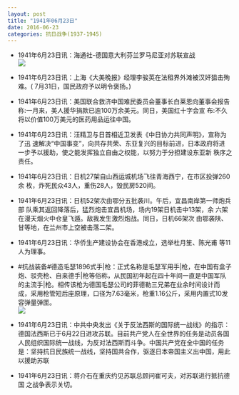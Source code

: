 ```yaml
---
layout: post
title: "1941年06月23日"
date: 2016-06-23
categories: 抗日战争(1937-1945)
---
```


<meta name="referrer" content="no-referrer" />

- 1941年6月23日讯：海通社-德国意大利芬兰罗马尼亚对苏联宣战 <br/><img src="https://ww4.sinaimg.cn/large/aca367d8jw1f55jz6uk3jj20bb0h8q5m.jpg" />

- 1941年6月23日讯：上海《大美晚报》经理李骏英在法租界外滩被汉奸狙击殉难。( 7月31日，国民政府予以明令褒扬。) 

- 1941年6月23日讯：美国联合救济中国难民委员会董事长白莱恩向董事会报告 称:一月来，美人援华捐款已逾100万余美元。同日，美国红十字会宣 布:不久将以价值100万美元的医药用品运往中国。 

- 1941年6月23日讯：汪精卫与日首相近卫发表《中日协力共同声明》，宣称为了迅 速解决“中国事变”，向共存共荣、东亚复兴的目标前进，日本政府将进 一步予以援助，使之能发挥独立自由之权能，以努力于分担建设东亚新 秩序之责任。 

- 1941年6月23日讯：日机27架自山西运城机场飞往青海西宁，在市区投弹260余 枚，炸死民众43人，重伤28人，毁民房520间。 

- 1941年6月23日讯：日机52架次由鄂分五批袭川。午后，宜昌南岸第一师炮兵部 队乘其返回降落后，猛烈炮击宜昌机场，场内19架日机击中13架，余 六架在漫天烟火中仓皇飞遁。敌我发生激烈炮战。同日，日机66架次 由鄂袭陕、甘等地，在兰州市上空被击落二架。 

- 1941年6月23日讯：华侨生产建设协会在香港成立，选举杜月笙、陈光甫 等11人为理事。 

- #抗战装备#德造毛瑟1896式手|枪：正式名称是毛瑟军用手|枪，在中国有盒子炮、驳壳枪、自来德手|枪等俗称，从民国初年起在四十年间一直是中国军队的主流手|枪。相传该枪为德国毛瑟公司的菲德勒三兄弟在业余时间设计而成，采用枪管短后座原理，口径为7.63毫米，枪重1.16公斤，采用内置式10发容弹量弹匣。 <br/><img src="https://ww3.sinaimg.cn/large/aca367d8jw1f54xge8go9j20dw0vggrf.jpg" />

- 1941年6月23日讯：中共中央发出《关于反法西斯的国际统一战线》的指示：德国法西斯已于6月22日进攻苏联。目前共产党人在全世界的任务是动员各国人民组织国际统一战线，为反对法西斯而斗争。中国共产党在全中国的任务是：坚持抗日民族统一战线，坚持国共合作，驱逐日本帝国主义出中国，用此以援助苏联 

- 1941年6月23日讯：蒋介石在重庆约见苏联总顾问崔可夫，对苏联进行抵抗德国 之战争表示关切。 

